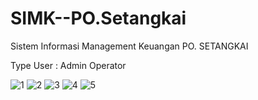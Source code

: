 # SIMK--PO.Setangkai
Sistem Informasi Management Keuangan PO. SETANGKAI

Type User : 
Admin
Operator

![1](https://cloud.githubusercontent.com/assets/12929878/9202918/58c73e2e-407e-11e5-8697-74439d4edc04.jpg)
![2](https://cloud.githubusercontent.com/assets/12929878/9202920/5924328c-407e-11e5-84ec-cf74c7be49b0.jpg)
![3](https://cloud.githubusercontent.com/assets/12929878/9202921/592d7ce8-407e-11e5-8f32-038860313454.jpg)
![4](https://cloud.githubusercontent.com/assets/12929878/9202922/593018b8-407e-11e5-851e-0e098ddb1916.jpg)
![5](https://cloud.githubusercontent.com/assets/12929878/9202923/5936b970-407e-11e5-86a6-2cbb5e8837f2.jpg)

